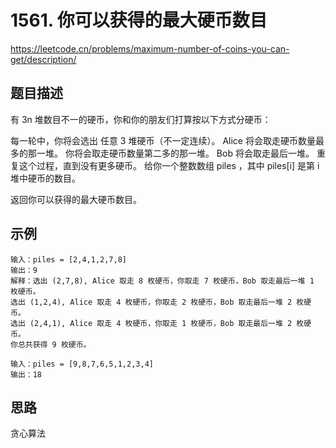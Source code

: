 # 1561. 你可以获得的最大硬币数目
https://leetcode.cn/problems/maximum-number-of-coins-you-can-get/description/

## 题目描述
有 3n 堆数目不一的硬币，你和你的朋友们打算按以下方式分硬币：

每一轮中，你将会选出 任意 3 堆硬币（不一定连续）。
Alice 将会取走硬币数量最多的那一堆。
你将会取走硬币数量第二多的那一堆。
Bob 将会取走最后一堆。
重复这个过程，直到没有更多硬币。
给你一个整数数组 piles ，其中 piles[i] 是第 i 堆中硬币的数目。

返回你可以获得的最大硬币数目。


## 示例

```
输入：piles = [2,4,1,2,7,8]
输出：9
解释：选出 (2,7,8), Alice 取走 8 枚硬币，你取走 7 枚硬币，Bob 取走最后一堆 1 枚硬币。
选出 (1,2,4), Alice 取走 4 枚硬币，你取走 2 枚硬币，Bob 取走最后一堆 2 枚硬币。
选出 (2,4,1), Alice 取走 4 枚硬币，你取走 1 枚硬币，Bob 取走最后一堆 2 枚硬币。
你总共获得 9 枚硬币。
```

```
输入：piles = [9,8,7,6,5,1,2,3,4]
输出：18
```

## 思路
贪心算法